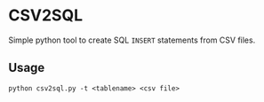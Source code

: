 # CSV2SQL

Simple python tool to create SQL `INSERT` statements from CSV files.

## Usage
`python csv2sql.py -t <tablename> <csv file>`

